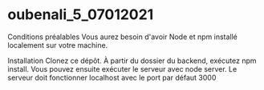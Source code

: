 # oubenali_5_07012021

Conditions préalables
Vous aurez besoin d'avoir Node et npm installé localement sur votre machine.

Installation
Clonez ce dépôt. À partir du dossier du backend, exécutez npm install. Vous pouvez ensuite exécuter le serveur avec node server. Le serveur doit fonctionner localhost avec le port par défaut 3000
